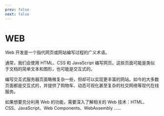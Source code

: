 ```yaml
---
prev: false
next: false
---
```


# WEB

Web 开发是一个指代网页或网站编写过程的广义术语。

通常，我们会使用 HTML、CSS 和 JavaScript 编写网页。这些页面可能是类似于文档的简单文本和图形，也可能是交互式的。

编写交互式服务器页面略微复杂一些，但却可以实现更丰富的网站。如今的大多数页面都是交互式的，并提供了购物车、动态可视化甚至复杂的社交网络等现代在线服务。

如果想要充分利用 Web 的功能，需要深入了解相关的 Web 技术：HTML、CSS、JavaScript、Web Components、WebAssembly ......

